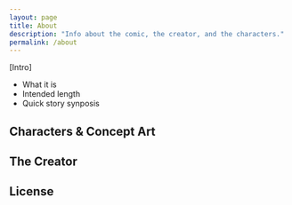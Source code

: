 ```yaml
---
layout: page
title: About
description: "Info about the comic, the creator, and the characters."
permalink: /about
---
```


[Intro]

- What it is
- Intended length
- Quick story synposis

## Characters & Concept Art

## The Creator

## License
